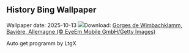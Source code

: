 ## History Bing Wallpaper
Wallpaper date: 2025-10-13
![](https://www.bing.com/th?id=OHR.HinterseeWaterfall_FR-FR3043490046_UHD.jpg&w=1000)Download: [Gorges de Wimbachklamm, Bavière, Allemagne (© EyeEm Mobile GmbH/Getty Images)](https://www.bing.com/th?id=OHR.HinterseeWaterfall_FR-FR3043490046_UHD.jpg)

Auto get programm by LtgX
